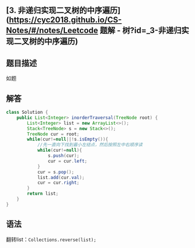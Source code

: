 ## [3. 非递归实现二叉树的中序遍历](https://cyc2018.github.io/CS-Notes/#/notes/Leetcode 题解 - 树?id=_3-非递归实现二叉树的中序遍历)

## 题目描述

如题

## 解答



```java
class Solution {
    public List<Integer> inorderTraversal(TreeNode root) {
        List<Integer> list = new ArrayList<>();
        Stack<TreeNode> s = new Stack<>();
        TreeNode cur = root;
        while(cur!=null||!s.isEmpty()){
            //先一直向下找到最小左结点，然后按照左中右顺序读
            while(cur!=null){
                s.push(cur);
                cur = cur.left;
            }
            cur = s.pop();
            list.add(cur.val);
            cur = cur.right;
        }
        return list;
    }
}
```

## 语法

翻转list：`Collections.reverse(list);`